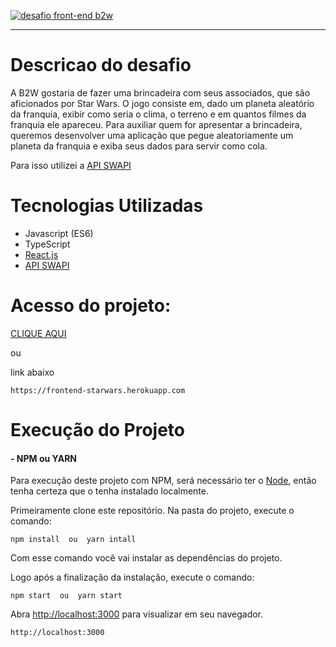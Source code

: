 [![desafio front-end b2w](https://frontend-starwars.herokuapp.com/static/media/logo.5d100186.png)](#)

---

# Descricao do desafio

A B2W gostaria de fazer uma brincadeira com seus associados, que são aficionados por Star Wars. O jogo consiste em, dado um planeta aleatório da franquia, exibir como seria o clima, o terreno e em quantos filmes da franquia ele apareceu.
Para auxiliar quem for apresentar a brincadeira, queremos desenvolver uma aplicação que pegue aleatoriamente um planeta da franquia e exiba seus dados para servir como cola.

Para isso utilizei a [API SWAPI](https://swapi.co/)

# Tecnologias Utilizadas

- Javascript (ES6)
- TypeScript
- [React.js](https://reactjs.org/)
- [API SWAPI](https://swapi.co/)

# Acesso do projeto:

[CLIQUE AQUI](https://frontend-starwars.herokuapp.com)

ou

link abaixo

```
https://frontend-starwars.herokuapp.com

```

# Execução do Projeto

#### - NPM ou YARN

Para execução deste projeto com NPM, será necessário ter o [Node](https://nodejs.org),
então tenha certeza que o tenha instalado localmente.

Primeiramente clone este repositório.
Na pasta do projeto, execute o comando:

```
npm install  ou  yarn intall

```

Com esse comando você vai instalar as dependências do projeto.

Logo após a finalizaçâo da instalação, execute o comando:

```
npm start  ou  yarn start

```

Abra [http://localhost:3000](http://localhost:3000) para visualizar em seu navegador.

```
http://localhost:3000
```
